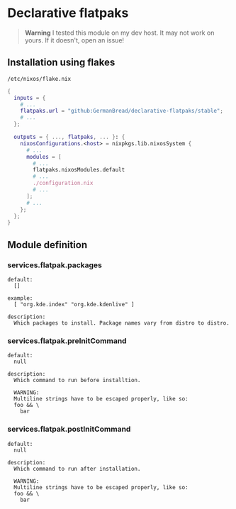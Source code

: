 # Declarative flatpaks

> **Warning**
> I tested this module on my dev host.
> It may not work on yours.
> If it doesn't, open an issue!

## Installation using flakes

`/etc/nixos/flake.nix`
```nix
{
  inputs = {
    # ...
    flatpaks.url = "github:GermanBread/declarative-flatpaks/stable";
    # ...
  };

  outputs = { ..., flatpaks, ... }: {
    nixosConfigurations.<host> = nixpkgs.lib.nixosSystem {
      # ...
      modules = [
        # ...
        flatpaks.nixosModules.default
        # ...
        ./configuration.nix
        # ...
      ];
      # ...
    };
  };
}
```

## Module definition

### services.flatpak.**packages**

```
default:
  []

example:
  [ "org.kde.index" "org.kde.kdenlive" ]

description:
  Which packages to install. Package names vary from distro to distro.
```

### services.flatpak.**preInitCommand**

```
default:
  null

description:
  Which command to run before installtion.

  WARNING:
  Multiline strings have to be escaped properly, like so:
  foo && \
    bar
```

### services.flatpak.**postInitCommand**

```
default:
  null

description:
  Which command to run after installation.

  WARNING:
  Multiline strings have to be escaped properly, like so:
  foo && \
    bar